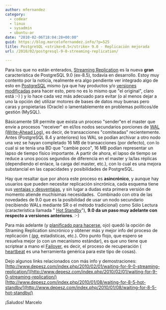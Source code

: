 ```yaml
---
author: mfernandez
category:
  - codear
  - linux
  - sysadmin
  - ubuntu-ar
date: "2010-02-06T18:04:28+00:00"
guid: https://blog.marcelofernandez.info/?p=525
title: PostgreSQL <strike>8.5</strike> 9.0 - Replicación mejorada
url: /2010/02/postgresql-9-0-streaming-replication/

---
```

Para los que no están enterados, [Streaming Replication](http://wiki.postgresql.org/wiki/Streaming_Replication) es la nueva **gran** característica de PostgreSQL 9.0 (ex-8.5), todavía en desarrollo. Estoy muy contento por la noticia, realmente era algo pendiente ver integrado algo de esto en [PostgreSQL](http://www.postgresql.org) mismo (ya que hay productos y/o [versiones modificadas](http://slony.info/) para hacer esto, pero no es lo mismo que "el original", claro está :-) ) y lo hace cada vez más adecuado para evitar (o al menos dejar a uno la opción de) utilizar motores de bases de datos muy buenas pero caras y propietarias (Oracle) o lamentablemente en problemas políticos/de gestión (MySQL).

Básicamente SR permite que exista un proceso "sender"en el master que envíe a procesos "receiver" en el/los nodos secundarios porciones de [WAL (Write-Ahead Log)](http://en.wikipedia.org/wiki/Write-ahead_logging), es decir, de transacciones "comiteadas" recientemente. Antes (PostgreSQL 8.4 y anteriores) los WAL se podían archivar a otro nodo una vez se hayan completado 16 MB de transacciones (por defecto), con lo cual si se tenía una BD que "cambie poco", 16 MB podían representar un lapso de tiempo físico importante. A partir de ahora, el lapso de tiempo se reduce a unos pocos segundos de diferencia en el master y la/las réplicas (dependiendo el enlace, la carga del master, etc.), con lo cual es una mejora substancial en las capacidades y posibilidades de PostgreSQL.

Hay que resaltar que por ahora este proceso es **asincrónico**, y aunque hay usuarios que pueden necesitar replicación sincrónica, cada esquema tiene sus [ventajas y desventajas](http://wiki.postgresql.org/wiki/Replication,_Clustering,_and_Connection_Pooling), y sin lugar a dudas esta primera versión de momento atiende muchísimas necesidades.  Combinado con otra de las novedades de 9.0 que es la posibilidad de usar un nodo secundario (recibiendo WALs mediante SR o el método tradicional) como Sólo Lectura (característica llamada " [Hot Standby](http://developer.postgresql.org/pgdocs/postgres/hot-standby.html)"), **9.0 da un paso muy adelante con respecto a versiones anteriores**. :-)

Para más adelante (y [planificado para hacerse](http://wiki.postgresql.org/wiki/Streaming_Replication#Future_release), ojo) quedó la opción de Straming Replication sincrónico y obtener más y mejor info del proceso de replicación ( _[lag](http://es.wikipedia.org/wiki/Lag)_, estadísticas, etc.). Otro punto flojo, que espero se resuelva mejor (o con un mecanismo estándar), es que uno tiene que scriptear a mano el [Failover](http://en.wikipedia.org/wiki/Fail_over), es decir, el proceso de recuperación ( [heartbeat](http://www.linux-ha.org/Heartbeat) es una herramienta genérica para este tipo de cosas).

Dejo algunos links relacionados con más info y demostraciones:
[http://www.depesz.com/index.php/2010/02/01/waiting-for-9-0-streaming-replication/](http://www.depesz.com/index.php/2010/02/01/waiting-for-9-0-streaming-replication/) [http://www.depesz.com/index.php/2010/01/08/waiting-for-8-5-hot-standby/](http://www.depesz.com/index.php/2010/01/08/waiting-for-8-5-hot-standby/)

¡Saludos!
Marcelo
